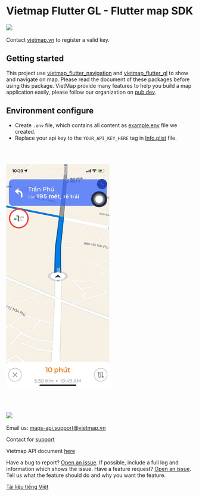 # Vietmap Flutter GL - Flutter map SDK
[<img src="https://bizweb.dktcdn.net/100/415/690/themes/804206/assets/logo.png?1689561872933" height="40"/> </p>](https://bit.ly/vietmap-api)

 
Contact [vietmap.vn](https://bit.ly/vietmap-api) to register a valid key. 
 
## Getting started
This project use [vietmap_flutter_navigation](https://pub.dev/packages/vietmap_flutter_navigation) and [vietmap_flutter_gl](https://pub.dev/packages/vietmap_flutter_gl) to show and navigate on map. Please read the document of these packages before using this package. VietMap provide many features to help you build a map application easily, please follow our organization on [pub.dev](https://pub.dev/publishers/maps.vietmap.vn/packages).

## Environment configure
- Create `.env` file, which contains all content as [example.env](/example.env) file we created.
- Replace your api key to the `YOUR_API_KEY_HERE` tag in [Info.plist](/ios/Runner/Info.plist) file.


<br></br>

[<img src="https://github.com/vietmap-company/vietmap-react-native-navigation/blob/HEAD/img/ios_nav.jpeg?raw=true" height="600"/> </p>](https://vietmap.vn/maps-api)

<br></br>

[<img src="https://bizweb.dktcdn.net/100/415/690/themes/804206/assets/logo.png?1689561872933" height="40"/> </p>](https://vietmap.vn/maps-api)
Email us: [maps-api.support@vietmap.vn](mailto:maps-api.support@vietmap.vn)


Contact for [support](https://vietmap.vn/lien-he)

Vietmap API document [here](https://maps.vietmap.vn/docs/map-api/overview/)

Have a bug to report? [Open an issue](https://github.com/vietmap-company/flutter-map-sdk/issues). If possible, include a full log and information which shows the issue.
Have a feature request? [Open an issue](https://github.com/vietmap-company/flutter-map-sdk/issues). Tell us what the feature should do and why you want the feature.

[Tài liệu tiếng Việt](./README.vi.md)
